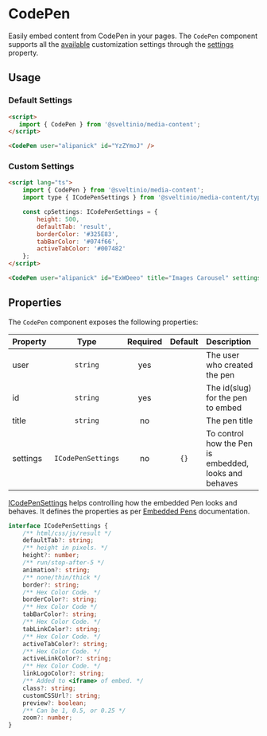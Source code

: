 # CodePen

Easily embed content from CodePen in your pages. The `CodePen` component supports all the [available](https://blog.codepen.io/documentation/embedded-pens/) customization settings through the [settings](#properties) property.

## Usage

### Default Settings

```html
<script>
   import { CodePen } from '@sveltinio/media-content';
</script>

<CodePen user="alipanick" id="YzZYmoJ" />
```

### Custom Settings

```html
<script lang="ts">
    import { CodePen } from '@sveltinio/media-content';
    import type { ICodePenSettings } from '@sveltinio/media-content/types';

    const cpSettings: ICodePenSettings = {
        height: 500,
        defaultTab: 'result',
        borderColor: '#325E83',
        tabBarColor: '#074f66',
        activeTabColor: '#007482'
    };
</script>

<CodePen user="alipanick" id="ExWOeeo" title="Images Carousel" settings="{cpSettings}" />
```

## Properties

The `CodePen` component exposes the following properties:

| Property | Type               | Required | Default | Description                                           |
| :------- | :----------------: | :------: | :-----: | :---------------------------------------------------- |
| user     | `string`           |   yes    |         | The user who created the pen                          |
| id       | `string`           |   yes    |         | The id(slug) for the pen to embed                     |
| title    | `string`           |   no     |         | The pen title                                         |
| settings | `ICodePenSettings` |   no     |   `{}`  | To control how the Pen is embedded, looks and behaves |

[ICodePenSettings] helps controlling how the embedded Pen looks and behaves. It defines the properties as per [Embedded Pens] documentation.

```typescript
interface ICodePenSettings {
    /** html/css/js/result */
    defaultTab?: string;
    /** height in pixels. */
    height?: number;
    /** run/stop-after-5 */
    animation?: string;
    /** none/thin/thick */
    border?: string;
    /** Hex Color Code. */
    borderColor?: string;
    /** Hex Color Code */
    tabBarColor?: string;
    /** Hex Color Code. */
    tabLinkColor?: string;
    /** Hex Color Code. */
    activeTabColor?: string;
    /** Hex Color Code. */
    activeLinkColor?: string;
    /** Hex Color Code. */
    linkLogoColor?: string;
    /** Added to <iframe> of embed. */
    class?: string;
    customCSSUrl?: string;
    preview?: boolean;
    /** Can be 1, 0.5, or 0.25 */
    zoom?: number;
}
```

[ICodePenSettings]: https://github.com/sveltinio/components-library/blob/18ede68676db0841baf0a122d20845f9ff3279b6/packages/media-content/src/lib/types.ts#L8-L35
[Embedded Pens]: https://blog.codepen.io/documentation/embedded-pens/
